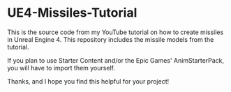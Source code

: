 # UE4-Missiles-Tutorial
This is the source code from my YouTube tutorial on how to create missiles in Unreal Engine 4.  This repository includes the missile models from the tutorial.

If you plan to use Starter Content and/or the Epic Games' AnimStarterPack, you will have to import them yourself.

Thanks, and I hope you find this helpful for your project!
